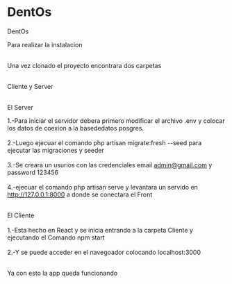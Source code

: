# DentOs
DentOs

Para realizar la instalacion <br><br>

Una vez clonado el proyecto encontrara dos carpetas<br><br>

Cliente y Server <br>

<br> El Server <br>

1.-Para iniciar el servidor debera primero modificar el archivo .env y colocar los datos de coexion a la basededatos posgres. <br><br>
2.-Luego ejecuar el comando php artisan migrate:fresh --seed para ejecutar las migraciones y seeder <br><br>
3.-Se creara un usurios con las credenciales email admin@gmail.com y password 123456<br><br>
4.-ejecuar el comando php artisan serve y levantara un servido en  http://127.0.0.1:8000 a donde se conectara el Front<br><br>

El Cliente <br><br>
1.-Esta hecho en React y se inicia entrando a la carpeta Cliente y ejecutando el Comando npm start <br><br>
2.-Y se puede acceder en el navegoador colocando localhost:3000 <br><br>

Ya con esto la app queda funcionando 
